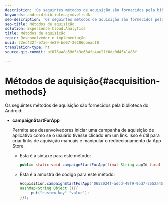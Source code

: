 ```yaml
---
description: 'Os seguintes métodos de aquisição são fornecidos pela biblioteca do Android '
keywords: android;biblioteca;móvel;sdk
seo-description: 'Os seguintes métodos de aquisição são fornecidos pela biblioteca do Android '
seo-title: Métodos de aquisição
solution: Experience Cloud,Analytics
title: Métodos de aquisição
topic: Desenvolvedor e implementação
uuid: 22ec432f-e7ae-4e89-be07-26206bbeacf8
translation-type: ht
source-git-commit: bf076aa8e59d5c3e634fc4ae21f0de0d4541a83f

---
```



# Métodos de aquisição{#acquisition-methods}

Os seguintes métodos de aquisição são fornecidos pela biblioteca do Android:

* **campaignStartForApp**

   Permite aos desenvolvedores iniciar uma campanha de aquisição de aplicativo como se o usuário tivesse clicado em um link. Isso é útil para criar links de aquisição manuais e manipular o redirecionamento da App Store.

   * Esta é a sintaxe para este método:

      ```java
      public static void campaignStartForApp(final String appId final Map<String Object> data); 
      ```

   * Esta é a amostra de código para este método:

      ```java
      Acquisition.campaignStartForApp("0652024f-adcd-49f9-9bd7-2552a4564d2f" new 
      HashMap<String Object (){{
           put("custom.key" "value");
      }}); 
      ```
